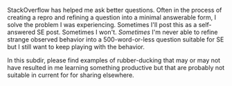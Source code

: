 
StackOverflow has helped me ask better questions. Often in the process of creating a repro and refining a question into a minimal answerable form, I solve the problem I was experiencing. Sometimes I'll post this as a self-answered SE post. Sometimes I won't. _Sometimes_ I'm never able to refine strange observed behavior into a 500-word-or-less question suitable for SE but I still want to keep playing with the behavior. 

In this subdir, please find examples of rubber-ducking that may or may not have resulted in me learning something productive but that are probably not suitable in current for for sharing elsewhere.
